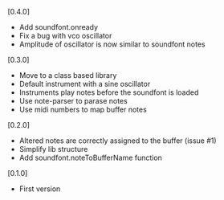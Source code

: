 [0.4.0]
- Add soundfont.onready
- Fix a bug with vco oscillator
- Amplitude of oscillator is now similar to soundfont notes

[0.3.0]
- Move to a class based library
- Default instrument with a sine oscillator
- Instruments play notes before the soundfont is loaded
- Use note-parser to parase notes
- Use midi numbers to map buffer notes

[0.2.0]
- Altered notes are correctly assigned to the buffer (issue #1)
- Simplify lib structure
- Add soundfont.noteToBufferName function

[0.1.0]
- First version
